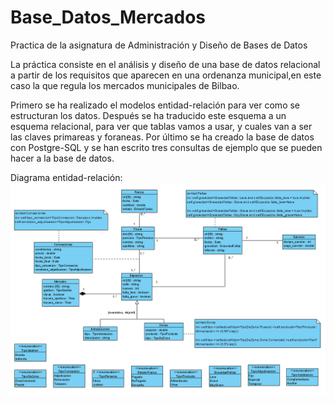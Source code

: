 # Base_Datos_Mercados
Practica de la asignatura de Administración y Diseño de Bases de Datos

La práctica consiste en el análisis y diseño de una base de datos relacional a partir de los requisitos que aparecen en una ordenanza municipal,en este caso la que regula los mercados municipales de Bilbao.

Primero se ha realizado el modelos entidad-relación para ver como se estructuran los datos.
Después se ha traducido este esquema a un esquema relacional, para ver que tablas vamos a usar, y cuales van a ser las claves primareas y foraneas.
Por último se ha creado la base de datos con Postgre-SQL y se han escrito tres consultas de ejemplo que se pueden hacer a la base de datos.

Diagrama entidad-relación:
![alt text](https://github.com/martajimpac/Base_Datos_Mercados/blob/master/ADBD-Diagrama%20_%20-%20Visual%20Paradigm%20Standard%202021-12.png)
